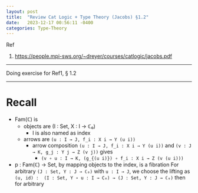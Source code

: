 ```yaml
---
layout: post
title:  "Review Cat Logic + Type Theory (Jacobs) §1.2"
date:   2023-12-17 00:56:11 -0400
categories: Type-Theory
---
```


Ref
1. https://people.mpi-sws.org/~dreyer/courses/catlogic/jacobs.pdf

***
Doing exercise for Ref1, § 1.2


***
# Recall 
* Fam(ℂ) is 
  * objects are (I : Set, X : I → ℂ₀) 
    * I is also named as index
  * arrows are `(u : I → J, f_i : X i → Y (u i))`
    * arrow composition `(u : I → J, f_i : X i → Y (u i))` and `(v : J → K, g_j : Y j → Z (v j))` gives
      * `(v ∘ u : I → K, (g_{(u i)}) ∘ f_i : X i → Z (v (u i)))`
* p : Fam(ℂ) → Set, by mapping objects to the index, is a fibration
For arbitrary `(J : Set, Y : J → ℂ₀)` with `u : I → J`, we choose the lifting as 
`(u, id) :  (I : Set, Y ∘ u : I → C₀) → (J : Set, Y : J → ℂ₀)`
then for arbitrary 